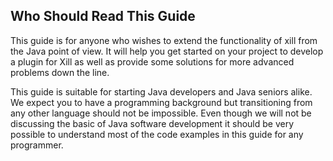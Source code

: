 ## Who Should Read This Guide

This guide is for anyone who wishes to extend the functionality of xill
from the Java point of view. It will help you get started on your project
to develop a plugin for Xill as well as provide some solutions for more
advanced problems down the line.

This guide is suitable for starting Java developers and Java seniors
alike. We expect you to have a programming background but transitioning
from any other language should not be impossible. Even though we will not
be discussing the basic of Java software development it should be very
possible to understand most of the code examples in this guide for any
programmer.
